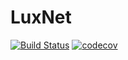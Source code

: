 # LuxNet

[![Build Status](https://github.com/melioristic/LuxNet.jl/actions/workflows/CI.yml/badge.svg?branch=main)](https://github.com/melioristic/LuxNet.jl/actions/workflows/CI.yml?query=branch%3Amain)
[![codecov](https://github.com/melioristic/LuxNet.jl/actions/workflows/CI.yml/badge.svg?branch=main)](https://github.com/melioristic/LuxNet.jl/actions/workflows/CI.yml?query=branch%3Amain)
